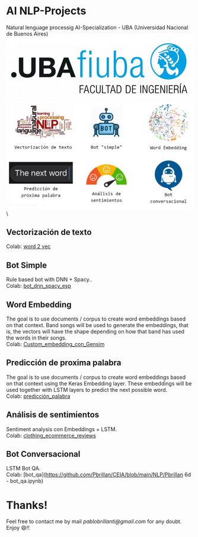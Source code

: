 # AI NLP-Projects

Natural lenguage processig AI-Specialization - UBA (Universidad Nacional de Buenos Aires)
![img2](images/logoFIUBA.jpg)\
![img1](images/NLP_Proyectos.jpg)\

## Vectorización de texto
Colab: [word 2 vec](https://github.com/Pbrillan/CEIA/blob/main/NLP/P_Brillanti_1a_word2vec_Modificado.ipynb)

## Bot Simple

Rule based bot with DNN + Spacy..\
Colab: [bot_dnn_spacy_esp](https://github.com/Pbrillan/CEIA/blob/main/NLP/Pbrillan_2b_bot_dnn_spacy_esp.ipynb)

## Word Embedding
The goal is to use documents / corpus to create word embeddings based on that context. Band songs will be used to generate the embeddings, that is, the vectors will have the shape depending on how that band has used the words in their songs.\
Colab: [Custom_embedding_con_Gensim](https://github.com/Pbrillan/CEIA/blob/main/NLP/Pbrillan_3b_Custom_embedding_con_Gensim.ipynb)

## Predicción de proxima palabra
The goal is to use documents / corpus to create word embeddings based on that context using the Keras Embedding layer. These embeddings will be used together with LSTM layers to predict the next possible word.\
Colab: [predicción_palabra](https://github.com/Pbrillan/CEIA/blob/main/NLP/Pbrillan_4d_predicci%C3%B3n_palabra.ipynb)

## Análisis de sentimientos
Sentiment analysis con Embeddings + LSTM.\
Colab: [clothing_ecommerce_reviews](https://github.com/Pbrillan/CEIA/blob/main/NLP/Pbrillan_5d_clothing_ecommerce_reviews.ipynb)

## Bot Conversacional
LSTM Bot QA.\
Colab: [bot_qa](https://github.com/Pbrillan/CEIA/blob/main/NLP/Pbrillan 6d - bot_qa.ipynb)


# Thanks!
Feel free to contact me by mail _pablobrillanti@gmail.com_ for any doubt.\
Enjoy :smile:!!
